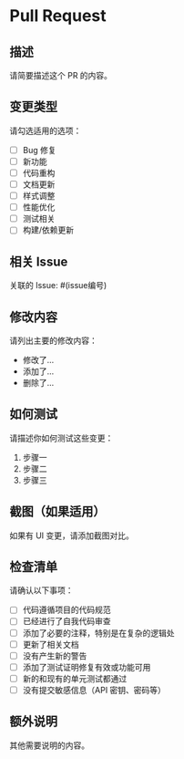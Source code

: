 # Pull Request

## 描述

请简要描述这个 PR 的内容。

## 变更类型

请勾选适用的选项：

- [ ] Bug 修复
- [ ] 新功能
- [ ] 代码重构
- [ ] 文档更新
- [ ] 样式调整
- [ ] 性能优化
- [ ] 测试相关
- [ ] 构建/依赖更新

## 相关 Issue

关联的 Issue: #(issue编号)

## 修改内容

请列出主要的修改内容：

- 修改了...
- 添加了...
- 删除了...

## 如何测试

请描述你如何测试这些变更：

1. 步骤一
2. 步骤二
3. 步骤三

## 截图（如果适用）

如果有 UI 变更，请添加截图对比。

## 检查清单

请确认以下事项：

- [ ] 代码遵循项目的代码规范
- [ ] 已经进行了自我代码审查
- [ ] 添加了必要的注释，特别是在复杂的逻辑处
- [ ] 更新了相关文档
- [ ] 没有产生新的警告
- [ ] 添加了测试证明修复有效或功能可用
- [ ] 新的和现有的单元测试都通过
- [ ] 没有提交敏感信息（API 密钥、密码等）

## 额外说明

其他需要说明的内容。
